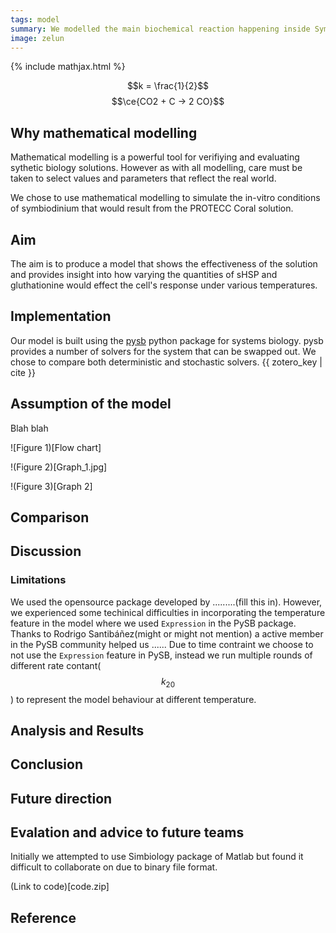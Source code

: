 ```yaml
---
tags: model
summary: We modelled the main biochemical reaction happening inside Symbiodinium to determine the effectiveness of our Wet lab solution. In this model we consider the addition of sHSP and glutathionine. *WHAT WE FOUND GOES HERE*
image: zelun
---
```


{% include mathjax.html %}

$$k = \frac{1}{2}$$
$$\ce{CO2 + C -> 2 CO}$$

## Why mathematical modelling

Mathematical modelling is a powerful tool for verifiying and evaluating sythetic biology solutions. However as with all modelling, care must be taken to select values and parameters that reflect the real world.

We chose to use mathematical modelling to simulate the in-vitro conditions of symbiodinium that would result from the PROTECC Coral solution.

## Aim

The aim is to produce a model that shows the effectiveness of the solution and provides insight into how varying the quantities of sHSP and gluthationine would effect the cell's response under various temperatures.

## Implementation

Our model is built using the [pysb](https://pysb.org) python package for systems biology. pysb provides a number of solvers for the system that can be swapped out. We chose to compare both deterministic and stochastic solvers. {{ zotero_key | cite }}

## Assumption of the model
Blah blah

![Figure 1)[Flow chart]

!(Figure 2)[Graph_1.jpg]

!(Figure 3)[Graph 2]

## Comparison

## Discussion
### Limitations 
We used the opensource package developed by .........(fill this in). However, we experienced some techinical difficulties in incorporating the temperature feature in the model where we used `Expression` in the PySB package. Thanks to Rodrigo Santibáñez(might or might not mention) a active member in the PySB community helped us ......
Due to time contraint we choose to not use the `Expression` feature in PySB, instead we run multiple rounds of different rate contant($$k_{20}$$) to represent the model behaviour at different temperature.
## Analysis and Results
## Conclusion
## Future direction
## Evalation and advice to future teams

Initially we attempted to use Simbiology package of Matlab but found it difficult to collaborate on due to binary file format.


(Link to code)[code.zip]



## Reference
